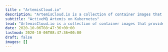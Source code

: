 ```yaml
---
title : "ArtemisCloud.io"
description: "ArtemisCloud.io is a collection of container images that provide a way to deploy the Apache ActiveMQ Artemis Broker on Kubernetes."
subtitle: "ActiveMQ Artemis on Kubernetes"
lead: "ArtemisCloud.io is a collection of container images that provide a way to deploy the Apache ActiveMQ Artemis Broker on Kubernetes."
date: 2020-10-06T08:47:36+00:00
lastmod: 2020-10-06T08:47:36+00:00
draft: false
images: []
---
```

